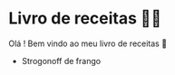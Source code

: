 # Livro de receitas :man_cook:

Olá ! Bem vindo ao meu livro de receitas :wave:

- Strogonoff de frango

  